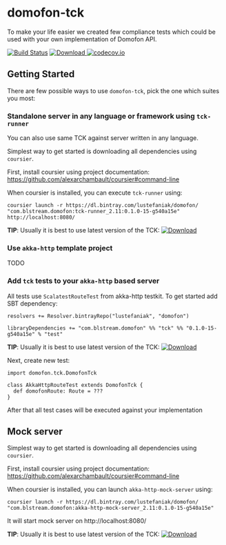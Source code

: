 # domofon-tck

To make your life easier we created few compliance tests which could be used with your own implementation of Domofon API.
 
[![Build Status](https://travis-ci.org/blstream/domofon-tck.svg?branch=master)](https://travis-ci.org/blstream/domofon-tck)
[ ![Download](https://api.bintray.com/packages/lustefaniak/domofon/tck/images/download.svg) ](https://bintray.com/lustefaniak/domofon/tck/_latestVersion)
[![codecov.io](https://codecov.io/github/blstream/domofon-tck/coverage.svg?branch=master)](https://codecov.io/github/blstream/domofon-tck?branch=master)


## Getting Started
 
 There are few possible ways to use `domofon-tck`, pick the one which suites you most:
 
### Standalone server in any language or framework using `tck-runner`

You can also use same TCK against server written in any language.
 
Simplest way to get started is downloading all dependencies using `coursier`.
 
First, install coursier using project documentation: https://github.com/alexarchambault/coursier#command-line

When coursier is installed, you can execute `tck-runner` using:

  ```
  coursier launch -r https://dl.bintray.com/lustefaniak/domofon/ "com.blstream.domofon:tck-runner_2.11:0.1.0-15-g540a15e" http://localhost:8080/
  ```

**TIP**: Usually it is best to use latest version of the TCK: [ ![Download](https://api.bintray.com/packages/lustefaniak/domofon/tck/images/download.svg) ](https://bintray.com/lustefaniak/domofon/tck/_latestVersion) 
 
### Use `akka-http` template project
 
 TODO
 
### Add `tck` tests to your `akka-http` based server
 
All tests use `ScalatestRouteTest` from akka-http testkit. To get started add SBT dependency:
 
  ```
  resolvers += Resolver.bintrayRepo("lustefaniak", "domofon")
  
  libraryDependencies += "com.blstream.domofon" %% "tck" %% "0.1.0-15-g540a15e" % "test"
  ```
  
**TIP**: Usually it is best to use latest version of the TCK: [ ![Download](https://api.bintray.com/packages/lustefaniak/domofon/tck/images/download.svg) ](https://bintray.com/lustefaniak/domofon/tck/_latestVersion)
 
Next, create new test:
 
   ```
   import domofon.tck.DomofonTck
 
   class AkkaHttpRouteTest extends DomofonTck {
     def domofonRoute: Route = ???
   }
   ```
 
After that all test cases will be executed against your implementation


## Mock server

Simplest way to get started is downloading all dependencies using `coursier`.
 
First, install coursier using project documentation: https://github.com/alexarchambault/coursier#command-line

When coursier is installed, you can launch `akka-http-mock-server` using:

  ```
  coursier launch -r https://dl.bintray.com/lustefaniak/domofon/ "com.blstream.domofon:akka-http-mock-server_2.11:0.1.0-15-g540a15e"
  ```

It will start mock server on http://localhost:8080/

**TIP**: Usually it is best to use latest version of the TCK: [ ![Download](https://api.bintray.com/packages/lustefaniak/domofon/tck/images/download.svg) ](https://bintray.com/lustefaniak/domofon/tck/_latestVersion)
